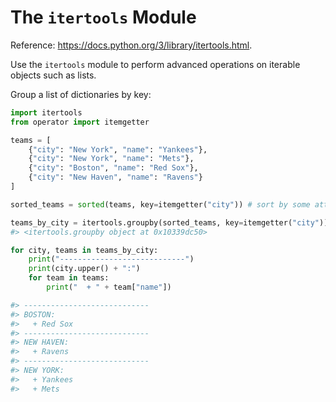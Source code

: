 # The `itertools` Module

Reference: https://docs.python.org/3/library/itertools.html.

Use the `itertools` module to perform advanced operations on iterable objects such as lists.

Group a list of dictionaries by key:

```python
import itertools
from operator import itemgetter

teams = [
    {"city": "New York", "name": "Yankees"},
    {"city": "New York", "name": "Mets"},
    {"city": "Boston", "name": "Red Sox"},
    {"city": "New Haven", "name": "Ravens"}
]

sorted_teams = sorted(teams, key=itemgetter("city")) # sort by some attribute

teams_by_city = itertools.groupby(sorted_teams, key=itemgetter("city")) # group by the sorted attribute
#> <itertools.groupby object at 0x10339dc50>

for city, teams in teams_by_city:
    print("----------------------------")
    print(city.upper() + ":")
    for team in teams:
        print("  + " + team["name"])

#> ----------------------------
#> BOSTON:
#>   + Red Sox
#> ----------------------------
#> NEW HAVEN:
#>   + Ravens
#> ----------------------------
#> NEW YORK:
#>   + Yankees
#>   + Mets
```

